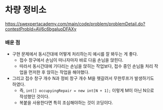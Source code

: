 # 차량 정비소
https://swexpertacademy.com/main/code/problem/problemDetail.do?contestProbId=AV6c6bgaIuoDFAXy

### 배운 점
- 구현 문제에서 동시간대에 어떻게 처리하는지 예시를 잘 봐두는 게 좋다.
  - 접수 창구에서 손님이 떠나자마자 바로 다음 손님을 앉힌다.
  - 따라서 동시간대에 기다리는 손님을 앉히는 작업보다, 접수 중인 손님들 처리 작업을 먼저한 후 앉히는 작업을 해야했다.
- 그리고 접수 창구 개수 N과 정비 창구 개수 M을 헷갈려서 무한루프가 발생하기도 하였다.
  - 즉, `int[] occupyingRepair = new int[N + 1];` 이렇게 M이 아닌 N으로 작성했던 것이다.
  - 복붙을 사용한다면 특히 조심해야하는 것이 코딩이다.